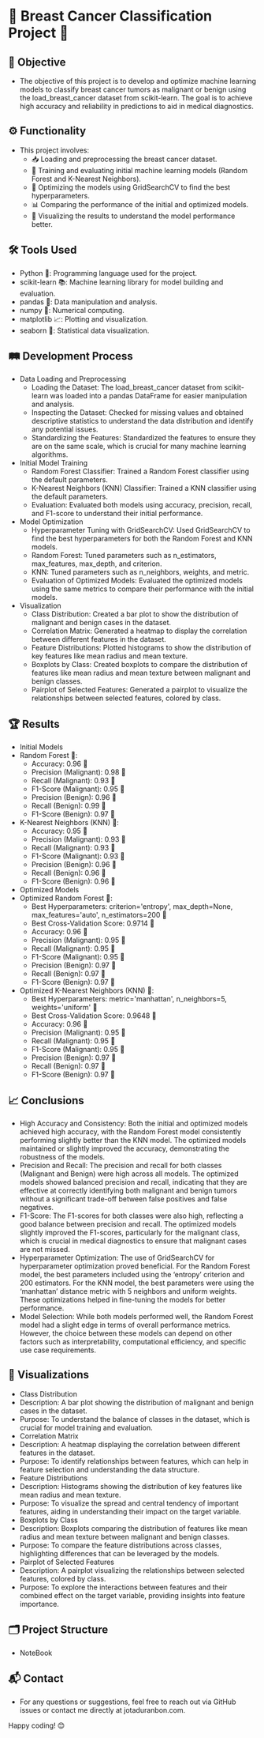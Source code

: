 # 🎀 Breast Cancer Classification Project 🎀

## 🎯 Objective
- The objective of this project is to develop and optimize machine learning models to classify breast cancer tumors as malignant or benign using the load_breast_cancer dataset from scikit-learn. The goal is to achieve high accuracy and reliability in predictions to aid in medical diagnostics.

## ⚙️ Functionality
- This project involves:
  - 📥 Loading and preprocessing the breast cancer dataset.
  - 🧠 Training and evaluating initial machine learning models (Random Forest and K-Nearest Neighbors).
  - 🔧 Optimizing the models using GridSearchCV to find the best hyperparameters.
  - 📊 Comparing the performance of the initial and optimized models.
  - 🎨 Visualizing the results to understand the model performance better.

## 🛠️ Tools Used
- Python 🐍: Programming language used for the project.
- scikit-learn 📚: Machine learning library for model building and evaluation.
- pandas 🐼: Data manipulation and analysis.
- numpy 🔢: Numerical computing.
- matplotlib 📈: Plotting and visualization.
- seaborn 🌊: Statistical data visualization.

## 🛤️ Development Process
- Data Loading and Preprocessing
  - Loading the Dataset: The load_breast_cancer dataset from scikit-learn was loaded into a pandas DataFrame for easier manipulation and analysis.
  - Inspecting the Dataset: Checked for missing values and obtained descriptive statistics to understand the data distribution and identify any potential issues.
  - Standardizing the Features: Standardized the features to ensure they are on the same scale, which is crucial for many machine learning algorithms.
- Initial Model Training
  - Random Forest Classifier: Trained a Random Forest classifier using the default parameters.
  - K-Nearest Neighbors (KNN) Classifier: Trained a KNN classifier using the default parameters.
  - Evaluation: Evaluated both models using accuracy, precision, recall, and F1-score to understand their initial performance.
- Model Optimization
  - Hyperparameter Tuning with GridSearchCV: Used GridSearchCV to find the best hyperparameters for both the Random Forest and KNN models.
  - Random Forest: Tuned parameters such as n_estimators, max_features, max_depth, and criterion.
  - KNN: Tuned parameters such as n_neighbors, weights, and metric.
  - Evaluation of Optimized Models: Evaluated the optimized models using the same metrics to compare their performance with the initial models.
- Visualization
  - Class Distribution: Created a bar plot to show the distribution of malignant and benign cases in the dataset.
  - Correlation Matrix: Generated a heatmap to display the correlation between different features in the dataset.
  - Feature Distributions: Plotted histograms to show the distribution of key features like mean radius and mean texture.
  - Boxplots by Class: Created boxplots to compare the distribution of features like mean radius and mean texture between malignant and benign classes.
  - Pairplot of Selected Features: Generated a pairplot to visualize the relationships between selected features, colored by class.

## 🏆 Results
- Initial Models
- Random Forest 🌳:
  - Accuracy: 0.96 🎯
  - Precision (Malignant): 0.98 🎯
  - Recall (Malignant): 0.93 🎯
  - F1-Score (Malignant): 0.95 🎯
  - Precision (Benign): 0.96 🎯
  - Recall (Benign): 0.99 🎯
  - F1-Score (Benign): 0.97 🎯
- K-Nearest Neighbors (KNN) 👥:
  - Accuracy: 0.95 🎯
  - Precision (Malignant): 0.93 🎯
  - Recall (Malignant): 0.93 🎯
  - F1-Score (Malignant): 0.93 🎯
  - Precision (Benign): 0.96 🎯
  - Recall (Benign): 0.96 🎯
  - F1-Score (Benign): 0.96 🎯
- Optimized Models
- Optimized Random Forest 🌳:
  - Best Hyperparameters: criterion='entropy', max_depth=None, max_features='auto', n_estimators=200 🔧
  - Best Cross-Validation Score: 0.9714 🎯
  - Accuracy: 0.96 🎯
  - Precision (Malignant): 0.95 🎯
  - Recall (Malignant): 0.95 🎯
  - F1-Score (Malignant): 0.95 🎯
  - Precision (Benign): 0.97 🎯
  - Recall (Benign): 0.97 🎯
  - F1-Score (Benign): 0.97 🎯
- Optimized K-Nearest Neighbors (KNN) 👥:
  - Best Hyperparameters: metric='manhattan', n_neighbors=5, weights='uniform' 🔧
  - Best Cross-Validation Score: 0.9648 🎯
  - Accuracy: 0.96 🎯
  - Precision (Malignant): 0.95 🎯
  - Recall (Malignant): 0.95 🎯
  - F1-Score (Malignant): 0.95 🎯
  - Precision (Benign): 0.97 🎯
  - Recall (Benign): 0.97 🎯
  - F1-Score (Benign): 0.97 🎯

## 📈 Conclusions
- High Accuracy and Consistency: Both the initial and optimized models achieved high accuracy, with the Random Forest model consistently performing slightly better than the KNN model. The optimized models maintained or slightly improved the accuracy, demonstrating the robustness of the models.
- Precision and Recall: The precision and recall for both classes (Malignant and Benign) were high across all models. The optimized models showed balanced precision and recall, indicating that they are effective at correctly identifying both malignant and benign tumors without a significant trade-off between false positives and false negatives.
- F1-Score: The F1-scores for both classes were also high, reflecting a good balance between precision and recall. The optimized models slightly improved the F1-scores, particularly for the malignant class, which is crucial in medical diagnostics to ensure that malignant cases are not missed.
 - Hyperparameter Optimization: The use of GridSearchCV for hyperparameter optimization proved beneficial. For the Random Forest model, the best parameters included using the ‘entropy’ criterion and 200 estimators. For the KNN model, the best parameters were using the ‘manhattan’ distance metric with 5 neighbors and uniform weights. These optimizations helped in fine-tuning the models for better performance.
- Model Selection: While both models performed well, the Random Forest model had a slight edge in terms of overall performance metrics. However, the choice between these models can depend on other factors such as interpretability, computational efficiency, and specific use case requirements.

## 🎨 Visualizations
- Class Distribution
 - Description: A bar plot showing the distribution of malignant and benign cases in the dataset.
 - Purpose: To understand the balance of classes in the dataset, which is crucial for model training and evaluation.
- Correlation Matrix
 - Description: A heatmap displaying the correlation between different features in the dataset.
 - Purpose: To identify relationships between features, which can help in feature selection and understanding the data structure.
- Feature Distributions
 - Description: Histograms showing the distribution of key features like mean radius and mean texture.
 - Purpose: To visualize the spread and central tendency of important features, aiding in understanding their impact on the target variable.
- Boxplots by Class
 - Description: Boxplots comparing the distribution of features like mean radius and mean texture between malignant and benign classes.
 - Purpose: To compare the feature distributions across classes, highlighting differences that can be leveraged by the models.
- Pairplot of Selected Features
 - Description: A pairplot visualizing the relationships between selected features, colored by class.
 - Purpose: To explore the interactions between features and their combined effect on the target variable, providing insights into feature importance.

## 🗂️ Project Structure
- NoteBook

## 📬 Contact
- For any questions or suggestions, feel free to reach out via GitHub issues or contact me directly at jotaduranbon.com.


Happy coding! 😊
